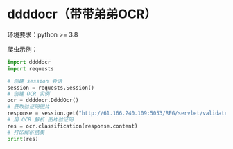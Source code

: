 # ddddocr（带带弟弟OCR）

环境要求：python >= 3.8

爬虫示例：

```python
import ddddocr
import requests

# 创建 session 会话
session = requests.Session()
# 创建 OCR 实例
ocr = ddddocr.DdddOcr()
# 获取验证码图片
response = session.get("http://61.166.240.109:5053/REG/servlet/validateCodeServlet")
# 用 OCR 解析 图片验证码
res = ocr.classification(response.content)
# 打印解析结果
print(res)
```

